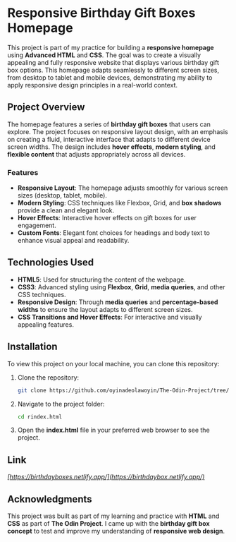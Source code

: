 # **Responsive Birthday Gift Boxes Homepage**

This project is part of my practice for building a **responsive homepage** using **Advanced HTML** and **CSS**. The goal was to create a visually appealing and fully responsive website that displays various birthday gift box options. This homepage adapts seamlessly to different screen sizes, from desktop to tablet and mobile devices, demonstrating my ability to apply responsive design principles in a real-world context.

## **Project Overview**

The homepage features a series of **birthday gift boxes** that users can explore. The project focuses on responsive layout design, with an emphasis on creating a fluid, interactive interface that adapts to different device screen widths. The design includes **hover effects**, **modern styling**, and **flexible content** that adjusts appropriately across all devices.

### **Features**
- **Responsive Layout**: The homepage adjusts smoothly for various screen sizes (desktop, tablet, mobile).
- **Modern Styling**: CSS techniques like Flexbox, Grid, and **box shadows** provide a clean and elegant look.
- **Hover Effects**: Interactive hover effects on gift boxes for user engagement.
- **Custom Fonts**: Elegant font choices for headings and body text to enhance visual appeal and readability.

## **Technologies Used**
- **HTML5**: Used for structuring the content of the webpage.
- **CSS3**: Advanced styling using **Flexbox**, **Grid**, **media queries**, and other CSS techniques.
- **Responsive Design**: Through **media queries** and **percentage-based widths** to ensure the layout adapts to different screen sizes.
- **CSS Transitions and Hover Effects**: For interactive and visually appealing features.

## **Installation**
To view this project on your local machine, you can clone this repository:

1. Clone the repository:
   ```bash
   git clone https://github.com/oyinadeolawoyin/The-Odin-Project/tree/main/advance-html
   ```

2. Navigate to the project folder:
   ```bash
   cd rindex.html
   ```

3. Open the **index.html** file in your preferred web browser to see the project.

## **Link**
*[https://birthdayboxes.netlify.app/](https://birthdaybox.netlify.app/)*


## **Acknowledgments**
This project was built as part of my learning and practice with **HTML** and **CSS** as part of **The Odin Project**. I came up with the **birthday gift box concept** to test and improve my understanding of **responsive web design**.